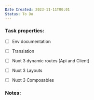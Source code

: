 ```yaml
---
Date Created: 2023-11-11T00:01
Status: To Do
---
```

### Task properties:

- [ ] Env documentation
- [ ] Translation
- [ ] Nuxt 3 dynamic routes (Api and Client)
- [ ] Nuxt 3 Layouts
- [ ] Nuxt 3 Composables

  

### Notes: